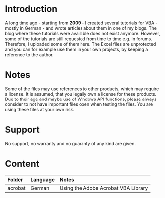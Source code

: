 # Introduction
A long time ago - starting from **2009** - I created several tutorials for VBA - mostly in German - and wrote articles about them in one of my blogs. The blog where these tutorials were available does not exist anymore. However, some of the tutorials are still requested from time to time e.g. in forums.
Therefore, I uploaded some of them here. The Excel files are unprotected and you can for example use them in your own projects, by keeping a reference to the author.
# Notes
Some of the files may use references to other products, which may require a license. It is assumed, that you legally own a license for these products. Due to their age and maybe use of Windows API functions, please always consider to not have important files open when testing the files. You are using these files at your own risk.
# Support
No support, no warranty and no guaranty of any kind are given.
# Content
| Folder  | Language | Notes                               |
|:------- |:---------|:------------------------------------|
| acrobat | German   | Using the Adobe Acrobat VBA Library |
